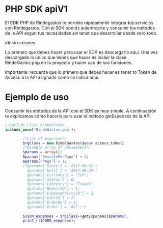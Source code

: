 # PHP SDK apiV1

El SDK PHP de Rindegastos te permite rápidamente integrar tus servicios con Rindegastos. Con el SDK podrás autenticarte y consumir los métodos de la API segun tus necesidades sin tener que desarrollar desde cero todo.

#Instrucciones

Lo primero que debes hacer para usar el SDK es descargarlo aquí. Una vez descargado lo único que tienes que hacer es incluir la clase RindeGastos.php en tu proyecto y hacer uso de sus funciones.

Importante: recuerda que lo primero que debes hacer es tener to Token de Acceso a la API asignado como se indica aquí.

# Ejemplo de uso
Consumir los métodos de la API con el SDK es muy simple. A continuación te explicamos cómo hacerlo para usar el método getExpenses de la API.

``` PHP
//include class RindeGastos
include_once('RindeGastos.php'); 

        /*List of expenses*/
        $rgClass = new RindeGastos($your_access_token);
        /*Example array of parameters*/
        $params = array();
        $params['ResultsPerPage'] = 2;
        $params['Page'] = 1;
        /*$params['Since'] = '2017-06-01';
          $params['Until'] = '2017-06-20';
          $params['Currency'] = 'CLP';
          $params['Status'] = 0;
          $params['Category'] = 'Travel';
          $params['ReportId'] = 1;
          $params['ExpensePolicyId'] = 2;
          $params['UserId'] = 2;
          $params['OrderBy'] = 1;
          $params['Order'] = 'ASC';*/
          
        $JSON_expenses = $rgClass->getExpenses($params);
        print_r($JSON_expenses);

```
